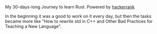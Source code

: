 My 30-days-long Journey to learn Rust. Powered by [hackerrank](https://www.hackerrank.com/domains/tutorials/30-days-of-code)

In the beginning it was a good to work on it every day, but then the tasks became more like "How to rewrite std in C++ and Other Bad Practices for Teaching a New Language".
